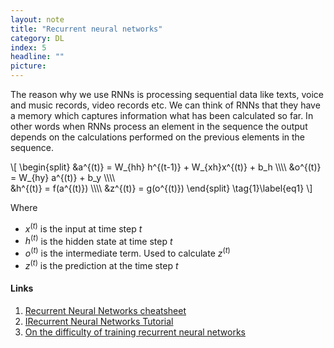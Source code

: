 ```yaml
---
layout: note
title: "Recurrent neural networks"
category: DL
index: 5
headline: ""
picture: 
---
```


The reason why we use RNNs is processing sequential data like texts, voice and music records, video records etc.
We can think of RNNs that they have a memory which captures information what has been calculated so far. In other words
when RNNs process an element in the sequence the output depends on the calculations performed on the previous elements in the
sequence.


<!-- ![rnn_0]({{ site.baseurl }}/assets/img/notes/rnn_0.png) -->

\\[
\begin{split}
&a^{(t)} = W_{hh} h^{(t-1)} + W_{xh}x^{(t)} + b_h \\\\\\\\
&o^{(t)} = W_{hy} a^{(t)} + b_y \\\\\\\\ \
&h^{(t)} = f(a^{(t)}) \\\\\\\\
&z^{(t)} = g(o^{(t)})
\end{split}
\tag{1}\label{eq1}
\\]

Where
- $x^{(t)}$ is the input at time step $t$
- $h^{(t)}$ is the hidden state at time step $t$
- $o^{(t)}$ is the intermediate term. Used to calculate $z^{(t)}$
- $z^{(t)}$ is the prediction at the time step $t$ 


#### Links

1. [Recurrent Neural Networks cheatsheet](https://stanford.edu/~shervine/teaching/cs-230/cheatsheet-recurrent-neural-networks#overview)
2. [IRecurrent Neural Networks Tutorial](http://www.wildml.com/2015/09/recurrent-neural-networks-tutorial-part-1-introduction-to-rnns/)
3. [On the difficulty of training recurrent neural networks](http://proceedings.mlr.press/v28/pascanu13.pdf)
